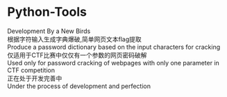 #  Python-Tools
Development By a New Birds</br>
根据字符输入生成字典爆破,简单网页文本flag提取</br>
Produce a password dictionary based on the input characters for cracking
</br>
仅适用于CTF比赛中仅仅有一个参数的网页密码破解</br>
Used only for password cracking of webpages with only one parameter in CTF competition
</br>
正在处于开发完善中</br>
Under the process of development and perfection
